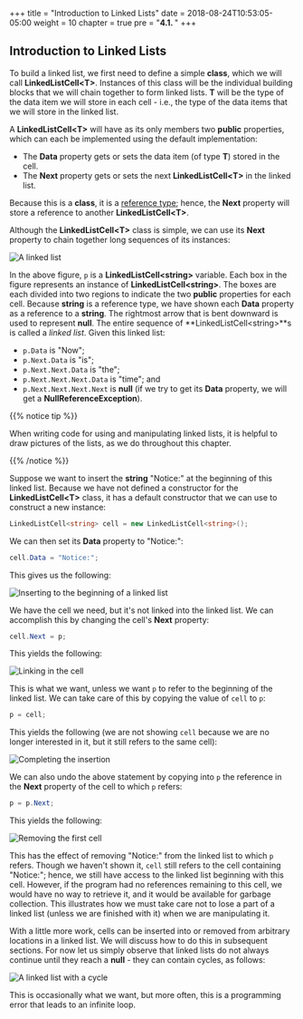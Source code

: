 +++
title = "Introduction to Linked Lists"
date = 2018-08-24T10:53:05-05:00
weight = 10
chapter = true
pre = "<b>4.1. </b>"
+++

## Introduction to Linked Lists

To build a linked list, we first need to define a simple **class**,
which we will call **LinkedListCell\<T\>**. Instances of this class will
be the individual building blocks that we will chain together to form
linked lists. **T** will be the type of the data item we will store in
each cell - i.e., the type of the data items that we will store in the
linked list.

A **LinkedListCell\<T\>** will have as its only members two **public**
properties, which can each be implemented using the default
implementation:

  - The **Data** property gets or sets the data item (of type **T**)
    stored in the cell.
  - The **Next** property gets or sets the next **LinkedListCell\<T\>**
    in the linked list.

Because this is a **class**, it is a [reference
type](/appendix/syntax/reference-value); hence, the
**Next** property will store a reference to another
**LinkedListCell\<T\>**.

Although the **LinkedListCell\<T\>** class is simple, we can use its
**Next** property to chain together long sequences of its instances:

![A linked list](linked-list-example.jpg)

In the above figure, `p` is a **LinkedListCell\<string\>** variable.
Each box in the figure represents an instance of
**LinkedListCell\<string\>**. The boxes are each divided into two
regions to indicate the two **public** properties for each cell. Because
**string** is a reference type, we have shown each **Data** property as
a reference to a **string**. The rightmost arrow that is bent downward
is used to represent **null**. The entire sequence of
**LinkedListCell\<string\>**s is called a *linked list*. Given this
linked list:

  - `p.Data` is "Now";
  - `p.Next.Data` is "is";
  - `p.Next.Next.Data` is "the";
  - `p.Next.Next.Next.Data` is "time"; and
  - `p.Next.Next.Next.Next` is **null** (if we try to get its **Data**
    property, we will get a **NullReferenceException**).

{{% notice tip %}}

When writing code for using and manipulating linked lists, it is helpful to draw pictures of the lists, as we do throughout this chapter.

{{% /notice %}}

Suppose we want to insert the **string** "Notice:" at the beginning of
this linked list. Because we have not defined a constructor for the
**LinkedListCell\<T\>** class, it has a default constructor that we can
use to construct a new instance:

```C#
LinkedListCell<string> cell = new LinkedListCell<string>();
```
We can then set its **Data** property to "Notice:":
```C#
cell.Data = "Notice:";
```
This gives us the following:

![Inserting to the beginning of a linked list](linked-list-insert-1.jpg)

We have the cell we need, but it's not linked into the linked list. We
can accomplish this by changing the cell's **Next** property:
```C#
cell.Next = p;
```
This yields the following:

![Linking in the cell](linked-list-insert-2.jpg)

This is what we want, unless we want `p` to refer to the beginning of
the linked list. We can take care of this by copying the value of `cell`
to `p`:
```C#
p = cell;
```
This yields the following (we are not showing `cell` because we are no
longer interested in it, but it still refers to the same cell):

![Completing the insertion](linked-list-insert-3.jpg)

We can also undo the above statement by copying into `p` the reference
in the **Next** property of the cell to which `p` refers:
```C#
p = p.Next;
```
This yields the following:

![Removing the first cell](linked-list-remove-first.jpg)

This has the effect of removing "Notice:" from the linked list to which
`p` refers. Though we haven't shown it, `cell` still refers to the cell
containing "Notice:"; hence, we still have access to the linked list
beginning with this cell. However, if the program had no references
remaining to this cell, we would have no way to retrieve it, and it
would be available for garbage collection. This illustrates how we must
take care not to lose a part of a linked list (unless we are finished
with it) when we are manipulating it.

With a little more work, cells can be inserted into or removed from
arbitrary locations in a linked list. We will discuss how to do this in
subsequent sections. For now let us simply observe that linked lists do
not always continue until they reach a **null** - they can contain
cycles, as follows:

![A linked list with a cycle](linked-list-cycle.jpg)

This is occasionally what we want, but more often, this is a programming
error that leads to an infinite loop.
